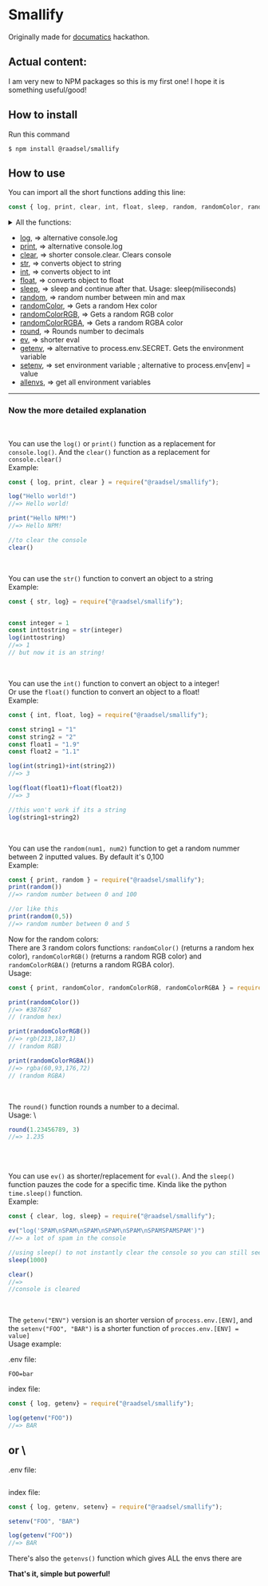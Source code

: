 # Smallify
Originally made for [documatics](https://www.documatic.com/) hackathon. 


## Actual content:
I am very new to NPM packages so this is my first one!
I hope it is something useful/good! <!--Probably not-->




## How to install
Run this command
```
$ npm install @raadsel/smallify
```


## How to use

You can import all the short functions adding this line:
```js
const { log, print, clear, int, float, sleep, random, randomColor, randomColorRGB, round, ev, getenv, setenv } = require("@raadsel/smallify");
```

<details>
  <summary>All the functions:</summary>
    Click on the name of the function below to see a more detailed explanation.
</details>

- [log](#print), => alternative console.log
- [print](#print), => alternative console.log
- [clear](#print), => shorter console.clear. Clears console
- [str](#str), => converts object to string
- [int](#float), => converts object to int
- [float](#float), => converts object to float
- [sleep](#ev), => sleep and continue after that. Usage: sleep(miliseconds)
- [random](#random), => random number between min and max
- [randomColor](#random), => Gets a random Hex color
- [randomColorRGB](#random), => Gets a random RGB color
- [randomColorRGBA](#random), => Gets a random RGBA color
- [round](#round), => Rounds number to decimals
- [ev](#ev), => shorter eval
- [getenv](#getenv), => alternative to process.env.SECRET. Gets the environment variable
- [setenv](#getenv), => set environment variable ; alternative to process.env[env] = value
- [allenvs](#getenv), => get all environment variables

--------
### Now the more detailed explanation

<div id='print' /><br>

You can use the `log()` or `print()` function as a replacement for `console.log()`. And the `clear()` function as a replacement for `console.clear()` \
Example:
```js
const { log, print, clear } = require("@raadsel/smallify");

log("Hello world!")
//=> Hello world!

print("Hello NPM!")
//=> Hello NPM!

//to clear the console
clear()
```

<div id="str" /><br>

You can use the `str()` function to convert an object to a string \
Example:
```js
const { str, log} = require("@raadsel/smallify");


const integer = 1
const inttostring = str(integer)
log(inttostring)
//=> 1
// but now it is an string!
```

<div id="float" /><br>

You can use the `int()` function to convert an object to a integer! \
Or use the `float()` function to convert an object to a float! \
Example:
```js
const { int, float, log} = require("@raadsel/smallify");

const string1 = "1"
const string2 = "2"
const float1 = "1.9"
const float2 = "1.1"

log(int(string1)+int(string2))
//=> 3

log(float(float1)+float(float2))
//=> 3

//this won't work if its a string
log(string1+string2)
```
<div id="random" /><br>

You can use the `random(num1, num2)` function to get a random nummer between 2 inputted values. By default it's 0,100 \
Example:
```js
const { print, random } = require("@raadsel/smallify");
print(random())
//=> random number between 0 and 100

//or like this
print(random(0,5))
//=> random number between 0 and 5
```

Now for the random colors: \
There are 3 random colors functions: `randomColor()` (returns a random hex color), `randomColorRGB()` (returns a random RGB color) and `randomColorRGBA()` (returns a random RGBA color).  \
Usage: <br>
```js
const { print, randomColor, randomColorRGB, randomColorRGBA } = require("@raadsel/smallify");

print(randomColor())
//=> #387687
// (random hex)

print(randomColorRGB())
//=> rgb(213,187,1)
// (random RGB)

print(randomColorRGBA())
//=> rgba(60,93,176,72)
// (random RGBA)
```

<div id="round" /><br>

The `round()` function rounds a number to a decimal. \
Usage: \
```js
round(1.23456789, 3) 
//=> 1.235
``` 
<br>

<div id="ev" /><br>

You can use `ev()` as shorter/replacement for `eval()`. And the `sleep()` function pauzes the code for a specific time. Kinda like the python `time.sleep()` function. \
Example: 
```js
const { clear, log, sleep} = require("@raadsel/smallify");

ev("log('SPAM\nSPAM\nSPAM\nSPAM\nSPAM\nSPAMSPAMSPAM')")
//=> a lot of spam in the console

//using sleep() to not instantly clear the console so you can still see it
sleep(1000)

clear()
//=> 
//console is cleared
```

<div id='getenv'/><br>

The `getenv("ENV")` version is an shorter version of `process.env.[ENV]`, and the `setenv("FOO", "BAR")` is a shorter function of `procces.env.[ENV] = value]` \
Usage example:<br> 

.env file:
```
FOO=bar
```
index file:
```js
const { log, getenv} = require("@raadsel/smallify");

log(getenv("FOO"))
//=> BAR
```
## or \
.env file:
```

```
index file:
```js
const { log, getenv, setenv} = require("@raadsel/smallify");

setenv("FOO", "BAR")

log(getenv("FOO"))
//=> BAR
```

There's also the `getenvs()` function which gives ALL the envs there are


**That's it, simple but powerful!** <!-- I hope so.... -->
